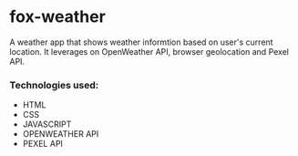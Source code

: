 # fox-weather

A weather app that shows weather informtion based on user's current location. It leverages on OpenWeather API, browser geolocation and Pexel API.

### Technologies used:
* HTML
* CSS
* JAVASCRIPT
* OPENWEATHER API
* PEXEL API
